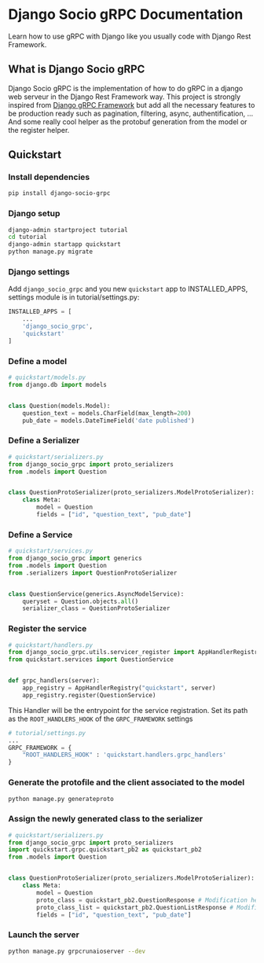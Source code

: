 # Django Socio gRPC Documentation

Learn how to use gRPC with Django like you usually code with Django Rest Framework.

## What is Django Socio gRPC

Django Socio gRPC is the implementation of how to do gRPC in a django web serveur in the Django Rest Framework way. This project is strongly inspired from [Django gRPC Framework](https://github.com/fengsp/django-grpc-framework) but add all the necessary features to be production ready such as pagination, filtering, async, authentification, ...
And some really cool helper as the protobuf generation from the model or the register helper.

## Quickstart

### Install dependencies

```bash
pip install django-socio-grpc
```

### Django setup

```bash
django-admin startproject tutorial
cd tutorial
django-admin startapp quickstart
python manage.py migrate
```

### Django settings

Add `django_socio_grpc` and you new `quickstart` app to INSTALLED_APPS, settings module is in tutorial/settings.py:

```python
INSTALLED_APPS = [
    ...
    'django_socio_grpc',
    'quickstart'
]
```

### Define a model

```python
# quickstart/models.py
from django.db import models


class Question(models.Model):
    question_text = models.CharField(max_length=200)
    pub_date = models.DateTimeField('date published')
```

### Define a Serializer

```python
# quickstart/serializers.py
from django_socio_grpc import proto_serializers
from .models import Question


class QuestionProtoSerializer(proto_serializers.ModelProtoSerializer):
    class Meta:
        model = Question
        fields = ["id", "question_text", "pub_date"]

```

### Define a Service

```python
# quickstart/services.py
from django_socio_grpc import generics
from .models import Question
from .serializers import QuestionProtoSerializer


class QuestionService(generics.AsyncModelService):
    queryset = Question.objects.all()
    serializer_class = QuestionProtoSerializer

```

### Register the service

```python
# quickstart/handlers.py
from django_socio_grpc.utils.servicer_register import AppHandlerRegistry
from quickstart.services import QuestionService


def grpc_handlers(server):
    app_registry = AppHandlerRegistry("quickstart", server)
    app_registry.register(QuestionService)
```

This Handler will be the entrypoint for the service registration. Set its path as the `ROOT_HANDLERS_HOOK` 
of the `GRPC_FRAMEWORK` settings

```python
# tutorial/settings.py
...
GRPC_FRAMEWORK = {
    "ROOT_HANDLERS_HOOK" : 'quickstart.handlers.grpc_handlers'
}
```


### Generate the protofile and the client associated to the model

```bash
python manage.py generateproto
```

### Assign the newly generated class to the serializer

```python
# quickstart/serializers.py
from django_socio_grpc import proto_serializers
import quickstart.grpc.quickstart_pb2 as quickstart_pb2
from .models import Question


class QuestionProtoSerializer(proto_serializers.ModelProtoSerializer):
    class Meta:
        model = Question
        proto_class = quickstart_pb2.QuestionResponse # Modification here
        proto_class_list = quickstart_pb2.QuestionListResponse # Modification here
        fields = ["id", "question_text", "pub_date"]
```

### Launch the server

```bash
python manage.py grpcrunaioserver --dev
```
